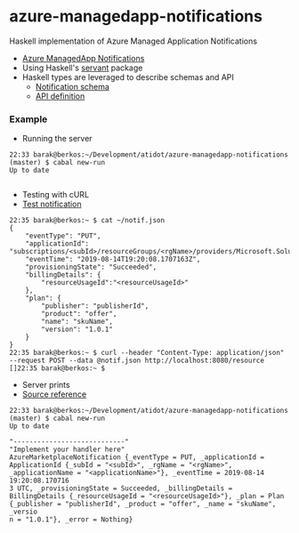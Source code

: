 # azure-managedapp-notifications
Haskell implementation of Azure Managed Application Notifications
* [Azure ManagedApp Notifications]
* Using Haskell's [servant] package
* Haskell types are leveraged to describe schemas and API
  * [Notification schema]
  * [API definition]

### Example
* Running the server
``` shell
22:33 barak@berkos:~/Development/atidot/azure-managedapp-notifications (master) $ cabal new-run
Up to date


```
* Testing with cURL
* [Test notification]
``` shell
22:35 barak@berkos:~ $ cat ~/notif.json
{
    "eventType": "PUT",
    "applicationId": "subscriptions/<subId>/resourceGroups/<rgName>/providers/Microsoft.Solutions/applications/<applicationName>",
    "eventTime": "2019-08-14T19:20:08.1707163Z",
    "provisioningState": "Succeeded",
    "billingDetails": {
        "resourceUsageId":"<resourceUsageId>"
    },
    "plan": {
        "publisher": "publisherId",
        "product": "offer",
        "name": "skuName",
        "version": "1.0.1"
    }
}
22:35 barak@berkos:~ $ curl --header "Content-Type: application/json" --request POST --data @notif.json http://localhost:8080/resource
[]22:35 barak@berkos:~ $

```
* Server prints
* [Source reference]
``` shell
22:33 barak@berkos:~/Development/atidot/azure-managedapp-notifications (master) $ cabal new-run
Up to date

"----------------------------"
"Implement your handler here"
AzureMarketplaceNotification {_eventType = PUT, _applicationId = ApplicationId {_subId = "<subId>", _rgName = "<rgName>", _applicationName = "<applicationName>"}, _eventTime = 2019-08-14 19:20:08.170716
3 UTC, _provisioningState = Succeeded, _billingDetails = BillingDetails {_resourceUsageId = "<resourceUsageId>"}, _plan = Plan {_publisher = "publisherId", _product = "offer", _name = "skuName", _versio
n = "1.0.1"}, _error = Nothing}
```
[Azure ManagedApp Notifications]: https://docs.microsoft.com/en-us/azure/azure-resource-manager/managed-applications/publish-notifications
[Test notification]: https://docs.microsoft.com/en-us/azure/azure-resource-manager/managed-applications/publish-notifications#azure-marketplace-application-notification-schema
[Source reference]: https://github.com/Atidot/azure-managedapp-notifications/blob/5aacc1c449735506de61dfd983fca886e0b1d4c5/app/Main.hs#L23
[servant]: https://www.servant.dev/
[Notification schema]: https://github.com/Atidot/azure-managedapp-notifications/blob/fe35521741f08b577ef5a2b430ac79e58078df31/src/Azure/ManagedApp/Notifications/Types/Types.hs#L15
[API definition]: https://github.com/Atidot/azure-managedapp-notifications/blob/master/src/Azure/ManagedApp/Notifications/API.hs#L12
